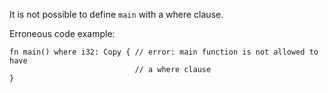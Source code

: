 It is not possible to define `main` with a where clause.

Erroneous code example:

```compile_fail,E0646
fn main() where i32: Copy { // error: main function is not allowed to have
                            // a where clause
}
```
